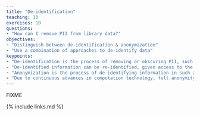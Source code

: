 ```yaml
---
title: "De-identification"
teaching: 10
exercises: 10
questions:
- "How can I remove PII from library data?"
objectives:
- "Distinguish between de-identification & anonymization"
- "Use a combination of approaches to de-identify data"
keypoints:
- "De-identification is the process of removing or obscuring PII, such that the remaining information does not identify an individual."
- "De-identified information can be re-identified, given access to the right information (e.g. the algorithm or pseudonym used for de-identification or sufficient data from other sources about the patrons in the original data)."
- "Anonymization is the process of de-identifying information in such a way that it cannot be re-identified, usually by means of statistical disclosure limitation techniques."
- "Due to continuous advances in computation technology, full anonymity is difficult (some would say impossible) to guarantee."
---
```

FIXME

{% include links.md %}
